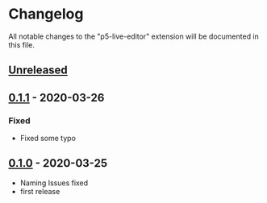 # Changelog

All notable changes to the "p5-live-editor" extension will be documented in this file.

## [Unreleased](https://github.com/ProfAndreaPollini/vscode-p5-live-editor/compare/0.1.1...HEAD)


## [0.1.1](https://github.com/ProfAndreaPollini/vscode-p5-live-editor/releases/tag/0.1.1) - 2020-03-26



### Fixed

- Fixed some typo


## [0.1.0](https://github.com/ProfAndreaPollini/vscode-p5-live-editor/releases/tag/0.1.0) - 2020-03-25

- Naming Issues fixed
- first release

